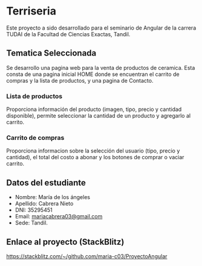 # Terriseria

Este proyecto a sido desarrollado para el seminario de Angular de la carrera TUDAI de la Facultad de Ciencias Exactas, Tandil.

## Tematica Seleccionada

Se desarrollo una pagina web para la venta de productos de ceramica. Esta consta de una pagina inicial HOME donde se encuentran el carrito de compras y la lista de productos, y una pagina de Contacto.

### Lista de productos
Proporciona información del producto (imagen, tipo, precio y cantidad disponible), permite seleccionar la cantidad de un producto y agregarlo al carrito.
### Carrito de compras
Proporciona informacion sobre la selección del usuario (tipo, precio y cantidad), el total del costo a abonar y los botones de comprar o vaciar carrito.

## Datos del estudiante

- Nombre: María de los ángeles
- Apellido: Cabrera Nieto
- DNI: 35295451
- Email: mariacabrera03@gmail.com
- Sede: Tandil.
  
## Enlace al proyecto (StackBlitz)

https://stackblitz.com/~/github.com/maria-c03/ProyectoAngular
